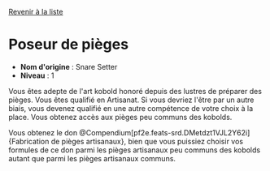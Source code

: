 [Revenir à la liste](..)

# Poseur de pièges

 * **Nom d'origine** : Snare Setter
 * **Niveau** : 1


<p>Vous êtes adepte de l'art kobold honoré depuis des lustres de préparer des pièges. Vous êtes qualifié en Artisanat. Si vous devriez l'être par un autre biais, vous devenez qualifié en une autre compétence de votre choix à la place. Vous obtenez accès aux pièges peu communs des kobolds.</p>
<p>Vous obtenez le don @Compendium[pf2e.feats-srd.DMetdzt1VJL2Y62i]{Fabrication de pièges artisanaux}, bien que vous puissiez choisir vos formules de ce don parmi les pièges artisanaux peu communs des kobolds autant que parmi les pièges artisanaux communs.</p>